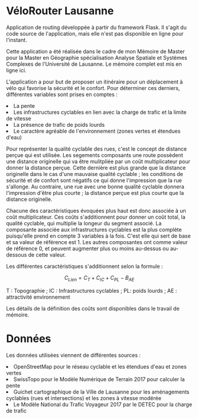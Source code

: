 # VéloRouter Lausanne
Application de routing développée à partir du framework Flask. Il s'agit du code source de l'application, mais elle n'est pas disponible en ligne pour l'instant. 

Cette application a été réalisée dans le cadre de mon Mémoire de Master pour la Master en Géographie spécialisation Analyse Spatiale et Systèmes Complexes de l'Université de Lausanne. Le mémoire complet est mis en ligne ici.

L'application a pour but de proposer un itinéraire pour un déplacement à vélo qui favorise la sécurité et le confort.
Pour déterminer ces derniers, différentes variables sont prises en comptes :
<li> La pente
<li> Les infrastructures cyclables en lien avec la charge de trafic et la limite de vitesse
<li> La présence de trafic de poids lourds
<li> Le caractère agréable de l'environnement (zones vertes et étendues d'eau)

Pour représenter la qualité cyclable des rues, c'est le concept de distance perçue qui est utilisée. Les segements composants une route possèdent une distance originelle qui va être mulitpliée par un coût multiplicateur pour donner la distance perçue. Cette dernière est plus grande que la distance originelle dans le cas d'une mauvaise qualité cyclable ; les conditions de sécurité et de confort sont négatifs ce qui donne l'impression que la rue s'allonge. Au contraire, une rue avec une bonne qualité cyclable donnera l'impression d'être plus courte ; la distance perçue est plus courte que la distance originelle. 

Chacune des caractéristiques évoquées plus haut est donc associée à un coût multiplicateur. Ces coûts s'additionnent pour donner un coût total, la qualité cyclable, qui multiplie la longeur du segment associé. La composante associée aux infrastructures cyclables est la plus complète puisqu'elle prend en compte 3 variables à la fois. C'est elle qui sert de base et sa valeur de référence est 1. Les autres composantes ont comme valeur de référence 0, et peuvent augmenter plus ou moins au-dessus ou au-dessous de cette valeur.

Les différentes caractéristiques s'additionnent selon la formule :

$$ C_{Lien} = C_{T} + C_{IC} +C_{PL} - B_{AE} $$ 

T : Topographie ; IC : Infrastructures cyclables ; PL: poids lourds ; AE : attractivité environnement

Les détails de la définition des coûts sont disponibles dans le travail de mémoire.

# Données
Les données utilisées viennent de différentes sources :
<li> OpenStreetMap pour le réseau cyclable et les étendues d'eau et zones vertes
<li> SwissTopo pour le Modèle Numérique de Terrain 2017 pour calculer la pente 
<li> Guichet cartographique de la Ville de Lausanne pour les aménagements cyclables (rues et intersections) et les zones à vitesse modérée
<li> Le Modèle National du Trafic Voyageur 2017 par le DETEC pour la charge de trafic 
